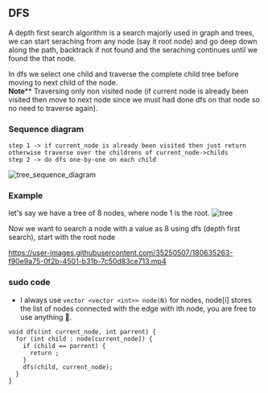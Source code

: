 ## DFS
A depth first search algorithm is a search majorly used in graph and trees, we can start seraching from any node (say it root node) and go deep down along the path, backtrack if not found and the seraching continues until we found the that node.

In dfs we select one child and traverse the complete child tree before moving to next child of the node.<br />
**Note**** Traversing only non visited node (if current node is already been visited then move to next node since we must had done dfs on that node so no need to traverse again). 

### Sequence diagram
```
step 1 -> if current_node is already been visited then just return otherwise traverse over the childrens of current_node->childs
step 2 -> do dfs one-by-one on each child
```
![tree_sequence_diagram](https://user-images.githubusercontent.com/35250507/180637909-79cedb37-aec9-4ae0-b730-3e62bf054bf2.png)

### Example
let's say we have a tree of 8 nodes, where node 1 is the root.
![tree](https://user-images.githubusercontent.com/35250507/180635107-3de1a9ef-a212-4347-af39-3c02622e89f2.png)

Now we want to search a node with a value as 8 using dfs (depth first search), start with the root node


https://user-images.githubusercontent.com/35250507/180635263-f90e9a75-0f2b-4501-b31b-7c50d83ce713.mp4

### sudo code
- I always use `vector <vector <int>> node(N)` for nodes, node[i] stores the list of nodes connected with the edge with ith node, you are free to use anything 🙂.

```
void dfs(int current_node, int parrent) {
  for (int child : node[current_node]) {
    if (child == parrent) {
      return ;
    }
    dfs(child, current_node);
  }
}
```
